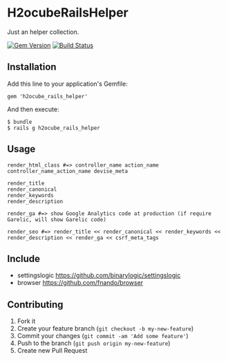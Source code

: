 # H2ocubeRailsHelper

Just an helper collection.

[![Gem Version](https://badge.fury.io/rb/h2ocube_rails_production.png)](http://badge.fury.io/rb/h2ocube_rails_production)
[![Build Status](https://travis-ci.org/h2ocube/h2ocube_rails_helper.png)](https://travis-ci.org/h2ocube/h2ocube_rails_helper)

## Installation

Add this line to your application's Gemfile:

    gem 'h2ocube_rails_helper'

And then execute:

    $ bundle
    $ rails g h2ocube_rails_helper

## Usage

    render_html_class #=> controller_name action_name controller_name_action_name devise_meta

    render_title
    render_canonical
    render_keywords
    render_description

    render_ga #=> show Google Analytics code at production (if require Garelic, will show Garelic code)

    render_seo #=> render_title << render_canonical << render_keywords << render_description << render_ga << csrf_meta_tags

## Include

* settingslogic https://github.com/binarylogic/settingslogic
* browser https://github.com/fnando/browser

## Contributing

1. Fork it
2. Create your feature branch (`git checkout -b my-new-feature`)
3. Commit your changes (`git commit -am 'Add some feature'`)
4. Push to the branch (`git push origin my-new-feature`)
5. Create new Pull Request
